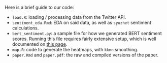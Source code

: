 Here is a brief guide to our code:

* `load.R`: loading / processing data from the Twitter API.
* `sentiment_eda.Rmd`: EDA on said data, as well as `syuzhet` sentiment calculations.
* `bert_sentiment.py`: a sample file for how we generated BERT sentiment scores. Running this file requires fairly extensive setup, which is well documented on [this page](https://huggingface.co/cardiffnlp/twitter-roberta-base-sentiment-latest).
* `map.R`: code to generate the heatmaps, with `kknn` smoothing.
* `paper.Rmd` and `paper.pdf`: the raw and compiled versions of the paper.
